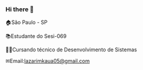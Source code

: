 ### Hi there 👋

<!--
**lazarimkaua/lazarimkaua** is a ✨ _special_ ✨ repository because its `README.md` (this file) appears on your GitHub profile.

Here are some ideas to get you started:

- 🔭 I’m currently working on ...
- 🌱 I’m currently learning ...
- 👯 I’m looking to collaborate on ...
- 🤔 I’m looking for help with ...
- 💬 Ask me about ...
- 📫 How to reach me: ...
- 😄 Pronouns: ...
- ⚡ Fun fact: ...
-->

🏠São Paulo - SP


📚Estudante do Sesi-069


👩‍💻Cursando técnico de Desenvolvimento de Sistemas


✉Email:lazarimkaua05@gmail.com 


